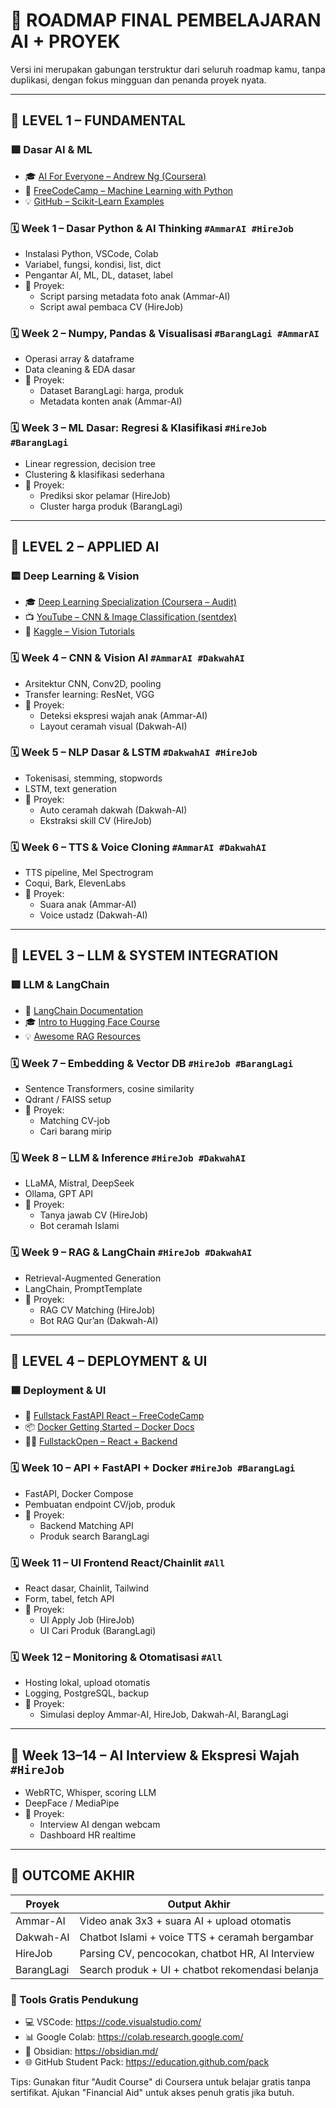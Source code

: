 # 📘 ROADMAP FINAL PEMBELAJARAN AI + PROYEK

Versi ini merupakan gabungan terstruktur dari seluruh roadmap kamu, tanpa duplikasi, dengan fokus mingguan dan penanda proyek nyata.

---

## 🔰 LEVEL 1 – FUNDAMENTAL
### 🟩 Dasar AI & ML
- 🎓 [AI For Everyone – Andrew Ng (Coursera)](https://www.coursera.org/learn/ai-for-everyone)
- 🧠 [FreeCodeCamp – Machine Learning with Python](https://www.freecodecamp.org/learn/machine-learning-with-python/)
- 💡 [GitHub – Scikit-Learn Examples](https://github.com/ageron/handson-ml)

### 🗓 Week 1 – Dasar Python & AI Thinking `#AmmarAI #HireJob`
- Instalasi Python, VSCode, Colab
- Variabel, fungsi, kondisi, list, dict
- Pengantar AI, ML, DL, dataset, label
- 📌 Proyek:
  - Script parsing metadata foto anak (Ammar-AI)
  - Script awal pembaca CV (HireJob)

### 🗓 Week 2 – Numpy, Pandas & Visualisasi `#BarangLagi #AmmarAI`
- Operasi array & dataframe
- Data cleaning & EDA dasar
- 📌 Proyek:
  - Dataset BarangLagi: harga, produk
  - Metadata konten anak (Ammar-AI)

### 🗓 Week 3 – ML Dasar: Regresi & Klasifikasi `#HireJob #BarangLagi`
- Linear regression, decision tree
- Clustering & klasifikasi sederhana
- 📌 Proyek:
  - Prediksi skor pelamar (HireJob)
  - Cluster harga produk (BarangLagi)

---

## 🔰 LEVEL 2 – APPLIED AI
### 🟨 Deep Learning & Vision
- 🎓 [Deep Learning Specialization (Coursera – Audit)](https://www.coursera.org/specializations/deep-learning)
- 📺 [YouTube – CNN & Image Classification (sentdex)](https://www.youtube.com/playlist?list=PLQVvvaa0QuDfKTOs3Keq_kaG2P55YRn5v)
- 🧪 [Kaggle – Vision Tutorials](https://www.kaggle.com/learn/computer-vision)

### 🗓 Week 4 – CNN & Vision AI `#AmmarAI #DakwahAI`
- Arsitektur CNN, Conv2D, pooling
- Transfer learning: ResNet, VGG
- 📌 Proyek:
  - Deteksi ekspresi wajah anak (Ammar-AI)
  - Layout ceramah visual (Dakwah-AI)

### 🗓 Week 5 – NLP Dasar & LSTM `#DakwahAI #HireJob`
- Tokenisasi, stemming, stopwords
- LSTM, text generation
- 📌 Proyek:
  - Auto ceramah dakwah (Dakwah-AI)
  - Ekstraksi skill CV (HireJob)

### 🗓 Week 6 – TTS & Voice Cloning `#AmmarAI #DakwahAI`
- TTS pipeline, Mel Spectrogram
- Coqui, Bark, ElevenLabs
- 📌 Proyek:
  - Suara anak (Ammar-AI)
  - Voice ustadz (Dakwah-AI)

---

## 🔰 LEVEL 3 – LLM & SYSTEM INTEGRATION
### 🟥 LLM & LangChain
- 📘 [LangChain Documentation](https://docs.langchain.com/)
- 🎓 [Intro to Hugging Face Course](https://huggingface.co/learn/nlp-course/chapter1)
- 💡 [Awesome RAG Resources](https://github.com/hwchase17/awesome-rag)

### 🗓 Week 7 – Embedding & Vector DB `#HireJob #BarangLagi`
- Sentence Transformers, cosine similarity
- Qdrant / FAISS setup
- 📌 Proyek:
  - Matching CV-job
  - Cari barang mirip

### 🗓 Week 8 – LLM & Inference `#HireJob #DakwahAI`
- LLaMA, Mistral, DeepSeek
- Ollama, GPT API
- 📌 Proyek:
  - Tanya jawab CV (HireJob)
  - Bot ceramah Islami

### 🗓 Week 9 – RAG & LangChain `#HireJob #DakwahAI`
- Retrieval-Augmented Generation
- LangChain, PromptTemplate
- 📌 Proyek:
  - RAG CV Matching (HireJob)
  - Bot RAG Qur’an (Dakwah-AI)

---

## 🔰 LEVEL 4 – DEPLOYMENT & UI
### 🟦 Deployment & UI
- 🐍 [Fullstack FastAPI React – FreeCodeCamp](https://www.youtube.com/watch?v=0sOvCWFmrtA)
- 📦 [Docker Getting Started – Docker Docs](https://docs.docker.com/get-started/)
- 🧑‍🎨 [FullstackOpen – React + Backend](https://fullstackopen.com/en/)

### 🗓 Week 10 – API + FastAPI + Docker `#HireJob #BarangLagi`
- FastAPI, Docker Compose
- Pembuatan endpoint CV/job, produk
- 📌 Proyek:
  - Backend Matching API
  - Produk search BarangLagi

### 🗓 Week 11 – UI Frontend React/Chainlit `#All`
- React dasar, Chainlit, Tailwind
- Form, tabel, fetch API
- 📌 Proyek:
  - UI Apply Job (HireJob)
  - UI Cari Produk (BarangLagi)

### 🗓 Week 12 – Monitoring & Otomatisasi `#All`
- Hosting lokal, upload otomatis
- Logging, PostgreSQL, backup
- 📌 Proyek:
  - Simulasi deploy Ammar-AI, HireJob, Dakwah-AI, BarangLagi

---

## 🧪 Week 13–14 – AI Interview & Ekspresi Wajah `#HireJob`
- WebRTC, Whisper, scoring LLM
- DeepFace / MediaPipe
- 📌 Proyek:
  - Interview AI dengan webcam
  - Dashboard HR realtime

---

## 🎯 OUTCOME AKHIR

| Proyek      | Output Akhir                                               |
|-------------|-------------------------------------------------------------|
| Ammar-AI    | Video anak 3x3 + suara AI + upload otomatis                |
| Dakwah-AI   | Chatbot Islami + voice TTS + ceramah bergambar             |
| HireJob     | Parsing CV, pencocokan, chatbot HR, AI Interview           |
| BarangLagi  | Search produk + UI + chatbot rekomendasi belanja           |

### 🔧 Tools Gratis Pendukung
- 💻 VSCode: https://code.visualstudio.com/
- 📊 Google Colab: https://colab.research.google.com/
- 🧠 Obsidian: https://obsidian.md/
- 🌐 GitHub Student Pack: https://education.github.com/pack

Tips: Gunakan fitur "Audit Course" di Coursera untuk belajar gratis tanpa sertifikat. Ajukan "Financial Aid" untuk akses penuh gratis jika butuh.

